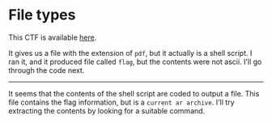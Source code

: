 # File types

This CTF is available [here](https://play.picoctf.org/practice/challenge/268?category=4&page=1&solved=1).

It gives us a file with the extension of `pdf`, but it actually is a shell script. I ran it, and it produced file called `flag`, but the contents were not ascii. I'll go through the code next.

---

It seems that the contents of the shell script are coded to output a file. This file contains the flag information, but is a `current ar archive`. I'll try extracting the contents by looking for a suitable command.
